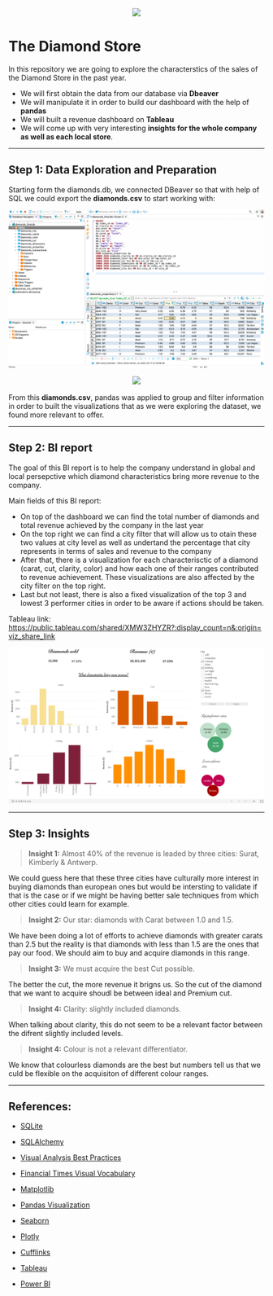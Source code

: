 <p align="center"><img src="https://encrypted-tbn0.gstatic.com/images?q=tbn:ANd9GcRTfPGGU_vu9pE4qzD0maeSB1ToqIQE1xY9KA&usqp=CAU"></p>


# The Diamond Store 

In this repository we are going to explore the characterstics of the sales of the Diamond Store in the past year. 
- We will first obtain the data from our database via **Dbeaver**
- We will manipulate it in order to build our dashboard with the help of **pandas**
- We will built a revenue dashboard on **Tableau**
- We will come up with very interesting **insights for the whole company as well as each local store**. 

---

## __Step 1: Data Exploration and Preparation__

Starting form the diamonds.db, we connected DBeaver so that with help of SQL we could export the **diamonds.csv** to start working with: 

<p align="center"><img src="./images/DBeaver & SQL requests.png"></p>


<p align="center"><img src="https://www.jorgehoya.es/wp-content/uploads/2018/01/dbeaver.png"></p>



From this **diamonds.csv**, pandas was applied to group and filter information in order to built the visualizations that as we were exploring the dataset, we found more relevant to offer. 


---



## __Step 2: BI report__

The goal of this BI report is to help the company understand in global and local persepctive which diamond characteristics bring more revenue to the company. 

Main fields of this BI report: 
- On top of the dashboard we can find the total number of diamonds and total revenue achieved by the company in the last year
- On the top right we can find a city filter that will allow us to otain these two values at city level as well as undertand the percentage that city represents in terms of sales and revenue to the company
- After that, there is a visualization for each characterisctic of a diamond (carat, cut, clarity, color) and how each one of their ranges contributed to revenue achievement. These visualizations are also affected by the city filter on the top right. 
- Last but not least, there is also a fixed visualization of the top 3 and lowest 3 performer cities in order to be aware if actions should be taken. 

Tableau link: https://public.tableau.com/shared/XMW3ZHYZR?:display_count=n&:origin=viz_share_link

<p align="center"><img src="./images/Tableau_Dashboard.png"></p>


---



## __Step 3: Insights__


> __Insight 1:__ Almost 40% of the revenue is leaded by three cities: Surat, Kimberly & Antwerp.

We could guess here that these three cities have culturally more interest in buying diamonds than european ones but would be intersting to validate if that is the case or if we might be having better sale techniques from which other cities could learn for example. 


> __Insight 2:__ Our star: diamonds with Carat between 1.0 and 1.5.

We have been doing a lot of efforts to achieve diamonds with greater carats than 2.5 but the reality is that diamonds with less than 1.5 are the ones that pay our food. We should aim to buy and acquire diamonds in this range.  

> __Insight 3:__ We must acquire the best Cut possible.

The better the cut, the more revenue it brigns us. So the cut of the diamond that we want to acquire shoudl be between ideal and Premium cut.  

> __Insight 4:__ Clarity: slightly included diamonds.

When talking about clarity, this do not seem to be a relevant factor between the difrent slightly included levels. 

> __Insight 4:__ Colour is not a relevant differentiator.

We know that colourless diamonds are the best but numbers tell us that we culd be flexible on the acquisiton of different colour ranges.    





---



## **References:**

- [SQLite](https://www.sqlite.org/index.html)

- [SQLAlchemy](https://docs.sqlalchemy.org/en/14/core/engines.html)

- [Visual Analysis Best Practices](https://github.com/ih-datapt-mad/ih_datamadpt1121_project_m2/blob/main/images/visual-analysis-guidebook.pdf)

- [Financial Times Visual Vocabulary](https://github.com/ft-interactive/chart-doctor/tree/master/visual-vocabulary)

- [Matplotlib](https://matplotlib.org/stable/api/index)

- [Pandas Visualization](https://pandas.pydata.org/docs/reference/api/pandas.DataFrame.plot.html)

- [Seaborn](https://seaborn.pydata.org/api.html)

- [Plotly](https://plotly.com/graphing-libraries/)

- [Cufflinks](https://coderzcolumn.com/tutorials/data-science/cufflinks-how-to-create-plotly-charts-from-pandas-dataframe-with-one-line-of-code)

- [Tableau](https://github.com/ih-datapt-mad/dataptmad1121_lessons/blob/main/module-2/visualization_tableau.md)

- [Power BI](https://github.com/potacho/power_bi_workshop)
